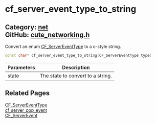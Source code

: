 [](../header.md ':include')

# cf_server_event_type_to_string

Category: [net](https://github.com/RandyGaul/cute_framework/blob/master/docs/api_reference?id=net)  
GitHub: [cute_networking.h](https://github.com/RandyGaul/cute_framework/blob/master/include/cute_networking.h)  
---

Convert an enum [CF_ServerEventType](https://github.com/RandyGaul/cute_framework/blob/master/docs/net/cf_servereventtype.md) to a c-style string.

```cpp
const char* cf_server_event_type_to_string(CF_ServerEventType type)
```

Parameters | Description
--- | ---
state | The state to convert to a string.

## Related Pages

[CF_ServerEventType](https://github.com/RandyGaul/cute_framework/blob/master/docs/net/cf_servereventtype.md)  
[cf_server_pop_event](https://github.com/RandyGaul/cute_framework/blob/master/docs/net/cf_server_pop_event.md)  
[CF_ServerEvent](https://github.com/RandyGaul/cute_framework/blob/master/docs/net/cf_serverevent.md)  
